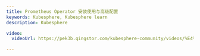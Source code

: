 ```yaml
---
title: Prometheus Operator 安装使用与高级配置
keywords: Kubesphere, Kubesphere learn
description: Kubesphere

video:
  videoUrl: https://pek3b.qingstor.com/kubesphere-community/videos/%E4%BA%91%E5%8E%9F%E7%94%9F%E5%AE%9E%E6%88%98/%E7%AC%AC%E4%BA%8C%E6%9C%9F/52%E3%80%81%E7%9B%91%E6%8E%A7%E4%B8%8E%E5%91%8A%E8%AD%A6-Prometheus%20Operator%20%E5%AE%89%E8%A3%85%E4%BD%BF%E7%94%A8%E4%B8%8E%E9%AB%98%E7%BA%A7%E9%85%8D%E7%BD%AE.mp4 

---
```

